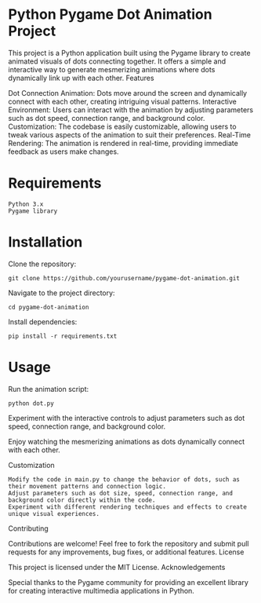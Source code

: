# Python Pygame Dot Animation Project

This project is a Python application built using the Pygame library to create animated visuals of dots connecting together. It offers a simple and interactive way to generate mesmerizing animations where dots dynamically link up with each other.
Features

  Dot Connection Animation: Dots move around the screen and dynamically connect with each other, creating intriguing visual patterns.
  Interactive Environment: Users can interact with the animation by adjusting parameters such as dot speed, connection range, and background color.
  Customization: The codebase is easily customizable, allowing users to tweak various aspects of the animation to suit their preferences.
  Real-Time Rendering: The animation is rendered in real-time, providing immediate feedback as users make changes.

# Requirements

    Python 3.x
    Pygame library

# Installation

  Clone the repository:


    git clone https://github.com/yourusername/pygame-dot-animation.git

Navigate to the project directory:



    cd pygame-dot-animation

Install dependencies:


    pip install -r requirements.txt

# Usage

  Run the animation script:

      

    python dot.py

Experiment with the interactive controls to adjust parameters such as dot speed, connection range, and background color.

Enjoy watching the mesmerizing animations as dots dynamically connect with each other.


Customization

    Modify the code in main.py to change the behavior of dots, such as their movement patterns and connection logic.
    Adjust parameters such as dot size, speed, connection range, and background color directly within the code.
    Experiment with different rendering techniques and effects to create unique visual experiences.

Contributing

Contributions are welcome! Feel free to fork the repository and submit pull requests for any improvements, bug fixes, or additional features.
License

This project is licensed under the MIT License.
Acknowledgements

Special thanks to the Pygame community for providing an excellent library for creating interactive multimedia applications in Python.
